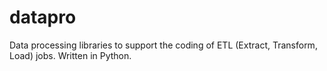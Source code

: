 # datapro
Data processing libraries to support the coding of ETL (Extract, Transform, Load) jobs.  Written in Python.
